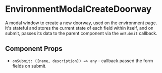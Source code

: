 # EnvironmentModalCreateDoorway

A modal window to create a new doorway, used on the environment page. It's stateful and stores the
current state of each field within itself, and on submit, passes its data to the parent component
via the `onSubmit` callback.

## Component Props
- `onSubmit: ({name, description}) => any` - callback passed the form fields on submit.
